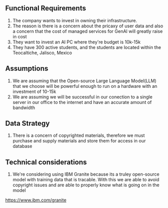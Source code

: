## Functional Requirements
1. The company wants to invest in owning their infrastructure.
2. The reason is there is a concern about the pricaxy of user data and also a concern that the cost of managed services for GenAI will greatly raise in cost
3. They want to invest an AI PC where they're budget is 10k-15k
4. They have 300 active students, and the students are located within the Teocaltiche, Jalisco, Mexico

## Assumptions
1. We are assuming that the Open-source Large Language Model(LLM) that we choose will be powerful enough to run on a hardware with an investment of 10-15k
2. We are assuming we will be successful in our conection to a single server in our office to the internet and have an accurate amount of bandwidth

## Data Strategy
1. There is a concern of copyrighted materials, therefore we must purchase and supply materials and store them for access in our database

## Technical considerations
1. We're considering using IBM Granite because its a truley open-source model with training data that is tracable. With this we are able to avoid copyright issues and are able to properly know what is going on in the model

https://www.ibm.com/granite